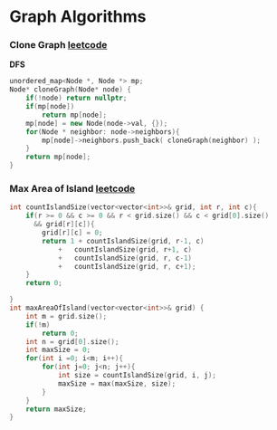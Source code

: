 # Graph Algorithms
### Clone Graph [leetcode](https://leetcode.com/problems/clone-graph/submissions/)

__DFS__ 
```cpp
unordered_map<Node *, Node *> mp;
Node* cloneGraph(Node* node) {
	if(!node) return nullptr;
	if(mp[node])
		return mp[node];
	mp[node] = new Node(node->val, {});
	for(Node * neighbor: node->neighbors){
		mp[node]->neighbors.push_back( cloneGraph(neighbor) );
	}
	return mp[node];
}
```

### Max Area of Island [leetcode](https://leetcode.com/problems/max-area-of-island/)
```cpp
int countIslandSize(vector<vector<int>>& grid, int r, int c){
	if(r >= 0 && c >= 0 && r < grid.size() && c < grid[0].size()
	  && grid[r][c]){
		grid[r][c] = 0;
		return 1 + countIslandSize(grid, r-1, c)
			+   countIslandSize(grid, r+1, c)
			+   countIslandSize(grid, r, c-1)
			+   countIslandSize(grid, r, c+1);
	}
	return 0;

}
int maxAreaOfIsland(vector<vector<int>>& grid) {
	int m = grid.size();
	if(!m)
		return 0;
	int n = grid[0].size();
	int maxSize = 0;
	for(int i =0; i<m; i++){
		for(int j=0; j<n; j++){
			int size = countIslandSize(grid, i, j);
			maxSize = max(maxSize, size);
		}
	}
	return maxSize;
}
```